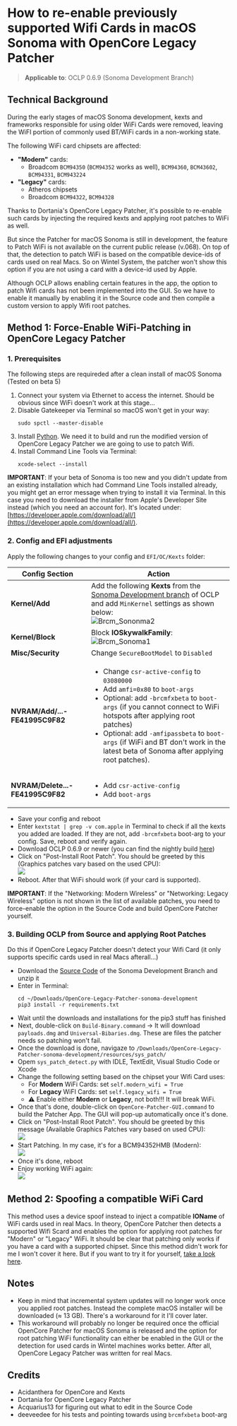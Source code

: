 # How to re-enable previously supported Wifi Cards in macOS Sonoma with OpenCore Legacy Patcher

> **Applicable to**: OCLP 0.6.9 (Sonoma Development Branch)

## Technical Background
During the early stages of macOS Sonoma development, kexts and frameworks responsible for using older WiFi Cards were removed, leaving the WiFI portion of commonly used BT/WiFi cards in a non-working state.

The following WiFi card chipsets are affected:

- **"Modern"** cards:
	- Broadcom `BCM94350` (`BCM94352` works as well), `BCM94360`, `BCM43602`, `BCM94331`, `BCM943224`
- **"Legacy"** cards:
	- Atheros chipsets
	- Broadcom `BCM94322`, `BCM94328`

Thanks to Dortania's OpenCore Legacy Patcher, it's possible to re-enable such cards by injecting the required kexts and applying root patches to WiFi as well.

But since the Patcher for macOS Sonoma is still in development, the feature to Patch WiFi is not available on the current public release (v.068). On top of that, the detection to patch WiFi is based on the compatible device-ids of cards used on real Macs. So on Wintel System, the patcher won't show this option if you are not using a card with a device-id used by Apple. 

Although OCLP allows enabling certain features in the app, the option to patch Wifi cards has not been implemented into the GUI. So we have to enable it manually by enabling it in the Source code and then compile a custom version to apply Wifi root patches.

## Method 1: Force-Enable WiFi-Patching in OpenCore Legacy Patcher

### 1. Prerequisites
The following steps are requireded after a clean install of macOS Sonoma (Tested on beta 5)

1. Connect your system via Ethernet to access the internet. Should be obvious since WiFi doesn't work at this stage…
2. Disable Gatekeeper via Terminal so macOS won't get in your way:
	```shell
	sudo spctl --master-disable
	```
3. Install [Python](https://www.python.org/). We need it to build and run the modified version of OpenCore Legacy Patcher we are going to use to patch Wifi.
4. Install Command Line Tools via Terminal:
	```shell
	xcode-select --install
	```

**IMPORTANT**: If your beta of Sonoma is too new and you didn't update from an existing installation which had Command Line Tools installed already, you might get an error message when trying to install it via Terminal. In this case you need to download the installer from Apple's Developer Site instead (which you need an account for). It's located under: [https://developer.apple.com/download/all/](https://developer.apple.com/download/all/).

### 2. Config and EFI adjustments
Apply the following changes to your config and `EFI/OC/Kexts` folder:

Config Section | Action
---------------|-------
**Kernel/Add** | Add the following **Kexts** from the [Sonoma Development branch](https://github.com/dortania/OpenCore-Legacy-Patcher/tree/sonoma-development/payloads/Kexts/Wifi) of OCLP and add `MinKernel` settings as shown below: <br> ![Brcm_Sononma2](https://github.com/5T33Z0/OC-Little-Translated/assets/76865553/49c099aa-1f83-4112-a324-002e1ca2e6e7)
**Kernel/Block**| Block **IOSkywalkFamily**: <br> ![Brcm_Sonoma1](https://github.com/5T33Z0/OC-Little-Translated/assets/76865553/54079541-ee2e-4848-bb80-9ba062363210)
**Misc/Security** | Change `SecureBootModel` to `Disabled`
**NVRAM/Add/...-FE41995C9F82** |<ul><li> Change `csr-active-config` to `03080000` <li> Add `amfi=0x80` to `boot-args` <li> Optional: add `-brcmfxbeta` to `boot-args` (if you cannot connect to WiFi hotspots after applying root patches) <li> Optional: add `-amfipassbeta` to `boot-args` (if WiFi and BT don't work in the latest beta of Sonoma after applying root patches). 
**NVRAM/Delete...-FE41995C9F82** | <ul> <li> Add `csr-active-config` <li> Add `boot-args`

- Save your config and reboot
- Enter `kextstat | grep -v com.apple` in Terminal to check if all the kexts you added are loaded. If they are not, add `-brcmfxbeta` boot-arg to your config. Save, reboot and verify again.
- Download OCLP 0.6.9 or newer (you can find the nightly build [here](https://github.com/dortania/OpenCore-Legacy-Patcher/pull/1077#issuecomment-1646934494))
- Click on "Post-Install Root Patch". You should be greeted by this (Graphics patches vary based on the used CPU): <br>![](https://www.insanelymac.com/uploads/monthly_2023_08/403798316_Bildschirmfoto2023-08-02um11_12_24.png.7b944c8bdf5e5a1ed396b7a93fe391a9.png)
- Reboot. After that WiFi should work (if your card is supported).

**IMPORTANT**: If the "Networking: Modern Wireless" or "Networking: Legacy Wireless" option is not shown in the list of available patches, you need to force-enable the option in the Source Code and build OpenCore Patcher yourself.

### 3. Building OCLP from Source and applying Root Patches
Do this if OpenCore Legacy Patcher doesn't detect your Wifi Card (it only supports specific cards used in real Macs afterall…)

- Download the [Source Code](https://github.com/dortania/OpenCore-Legacy-Patcher/tree/sonoma-development) of the Sonoma Development Branch and unzip it
-  Enter in Terminal:
    ```shell
    cd ~/Downloads/OpenCore-Legacy-Patcher-sonoma-development
    pip3 install -r requirements.txt
    ```
- Wait until the downloads and installations for the pip3 stuff has finished
- Next, double-click on `Build-Binary.command` &rarr; It will download `payloads.dmg` and `Universal-Bibaries.dmg`. These are files the patcher needs so patching won't fail.
- Once the download is done, navigaze to `/Downloads/OpenCore-Legacy-Patcher-sonoma-development/resources/sys_patch/`
- Opem `sys_patch_detect.py` with IDLE, TextEdit, Visual Studio Code or Xcode
- Change the following setting based on the chipset your Wifi Card uses:
	- For **Modern** WiFi Cards: set `self.modern_wifi = True` 
	- For **Legacy** WiFI Cards: set `self.legacy_wifi = True`
	- :warning: Enable either **Modern** or **Legacy**, not both!!! It will break WiFi.
- Once that's done, double-click on `OpenCore-Patcher-GUI.command` to build the Patcher App. The GUI will pop-up automatically once it's done.
- Click on "Post-Install Root Patch". You should be greeted by this message (Available Graphics Patches vary based on used CPU): <br>![](https://www.insanelymac.com/uploads/monthly_2023_08/403798316_Bildschirmfoto2023-08-02um11_12_24.png.7b944c8bdf5e5a1ed396b7a93fe391a9.png)
- Start Patching. In my case, it's for a BCM94352HMB (Modern): <br>![](https://www.insanelymac.com/uploads/monthly_2023_08/366682814_Bildschirmfoto2023-08-02um11_17_12.png.ad94650eb54ff5401f2320bb89b8c24b.png)
- Once it's done, reboot
- Enjoy working WiFi again: <br>![](https://www.insanelymac.com/uploads/monthly_2023_08/1841481226_Bildschirmfoto2023-08-02um11_19_25.thumb.png.42f9df96caa57f9bcfeb1a4d596c5735.png)

## Method 2: Spoofing a compatible WiFi Card
This method uses a device spoof instead to inject a compatible **IOName** of WiFi cards used in real Macs. In theory, OpenCore Patcher then detects a supported Wifi Scard and enables the option for applying root patches for "Modern" or "Legacy" WiFi. It should be clear that patching only works if you have a card with a supported chipset. Since this method didn't work for me I won't cover it here. But if you want to try it for yourself, [take a look here](https://www.insanelymac.com/forum/topic/357087-macos-sonoma-wireless-issues-discussion/).

## Notes
- Keep in mind that incremental system updates will no longer work once you applied root patches. Instead the complete macOS installer will be downloaded (≈ 13 GB). There's a workaround for it I'll cover later.
- This workaround will probably no longer be required once the official OpenCore Patcher for macOS Sonoma is released and the option for root patching WiFi functionality can either be enabled in the GUI or the detection for used cards in Wintel machines works better. After all, OpenCore Legacy Patcher was written for real Macs.

## Credits
- Acidanthera for OpenCore and Kexts
- Dortania for OpenCore Legacy Patcher
- Acquarius13 for figuring out what to edit in the Source Code
- deeveedee for his tests and pointing towards using `brcmfxbeta` boot-arg
